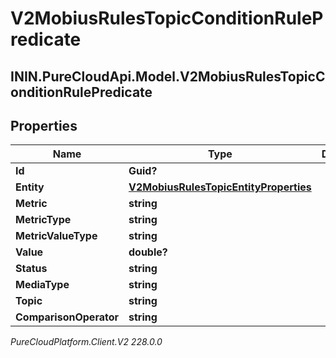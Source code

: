 # V2MobiusRulesTopicConditionRulePredicate

## ININ.PureCloudApi.Model.V2MobiusRulesTopicConditionRulePredicate

## Properties

|Name | Type | Description | Notes|
|------------ | ------------- | ------------- | -------------|
| **Id** | **Guid?** |  | [optional] |
| **Entity** | [**V2MobiusRulesTopicEntityProperties**](V2MobiusRulesTopicEntityProperties) |  | [optional] |
| **Metric** | **string** |  | [optional] |
| **MetricType** | **string** |  | [optional] |
| **MetricValueType** | **string** |  | [optional] |
| **Value** | **double?** |  | [optional] |
| **Status** | **string** |  | [optional] |
| **MediaType** | **string** |  | [optional] |
| **Topic** | **string** |  | [optional] |
| **ComparisonOperator** | **string** |  | [optional] |



_PureCloudPlatform.Client.V2 228.0.0_
